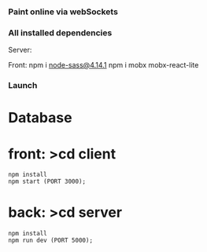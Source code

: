 ### Paint online via webSockets

### All installed dependencies
Server:


Front:
npm i node-sass@4.14.1
npm i mobx mobx-react-lite


### Launch
# Database 

# front: >cd client 
    npm install
    npm start (PORT 3000);
# back: >cd server
    npm install
    npm run dev (PORT 5000);
